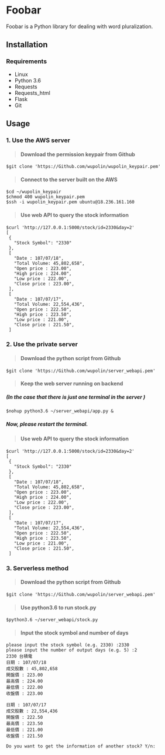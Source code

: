# Foobar 

Foobar is a Python library for dealing with word pluralization.

## Installation

### Requirements
* Linux
* Python 3.6
* Requests
* Requests_html
* Flask
* Git


## Usage

### 1. Use the AWS server 

>#### Download the permission keypair from Github

```
$git clone 'https://Github.com/wupolin/wupolin_keypair.pem'
```

>#### Connect to the server built on the AWS

```
$cd ~/wupolin_keypair
$chmod 400 wupolin_keypair.pem
$ssh -i wupolin_keypair.pem ubuntu@18.236.161.160
```

>#### Use web API to query the stock information

```
$curl 'http://127.0.0.1:5000/stock/id=2330&day=2'
[
 {
   "Stock Symbol": "2330"
 },
 [
   "Date : 107/07/18",
   "Total Volume: 45,802,658",
   "Open price : 223.00",
   "High price : 224.00",
   "Low price : 222.00",
   "Close price : 223.00",
 ],
 [
   "Date : 107/07/17",
   "Total Volume: 22,554,436",
   "Open price : 222.50",
   "High price : 223.50",
   "Low price : 221.00",
   "Close price : 221.50",
 ]
```
### 2. Use the private server

>#### Download the python script from Github

```
$git clone 'https://Github.com/wupolin/server_webapi.pem'
```

>#### Keep the web server running on backend
##### (In the case that there is just one terminal in the server ) 

```
$nohup python3.6 ~/server_webapi/app.py &
```
#####      Now, please restart the terminal.


>#### Use web API to query the stock information

```
$curl 'http://127.0.0.1:5000/stock/id=2330&day=2'
[
 {
   "Stock Symbol": "2330"
 },
 [
   "Date : 107/07/18",
   "Total Volume: 45,802,658",
   "Open price : 223.00",
   "High price : 224.00",
   "Low price : 222.00",
   "Close price : 223.00",
 ],
 [
   "Date : 107/07/17",
   "Total Volume: 22,554,436",
   "Open price : 222.50",
   "High price : 223.50",
   "Low price : 221.00",
   "Close price : 221.50",
 ]
```

### 3. Serverless method

>#### Download the python script from Github

```
$git clone 'https://Github.com/wupolin/server_webapi.pem'
```

>#### Use python3\.6 to run stock.py

```
$python3.6 ~/server_webapi/stock.py
```
>#### Input the stock symbol and number of days 

```
please input the stock symbol (e.g. 2330) :2330
please input the number of output days (e.g. 5) :2
2330 台積電
日期 : 107/07/18
成交股數 : 45,802,658
開盤價 : 223.00
最高價 : 224.00
最低價 : 222.00
收盤價 : 223.00

日期 : 107/07/17
成交股數 : 22,554,436
開盤價 : 222.50
最高價 : 223.50
最低價 : 221.00
收盤價 : 221.50

Do you want to get the information of another stock? Y/n:
```
